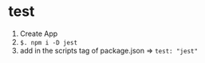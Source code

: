 # test

1. Create App
2. `$. npm i -D jest`
3. add in the scripts tag of package.json => `test: "jest"`

